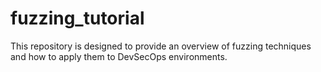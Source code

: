 # fuzzing_tutorial
This repository is designed to provide an overview of fuzzing techniques and how to apply them to DevSecOps environments.
